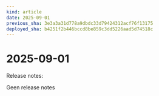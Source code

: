 ```yaml
---
kind: article
date: 2025-09-01
previous_sha: 3e3a3a31d778a9dbdc33d79424312acf76f13175
deployed_sha: b4251f2b446bccd8be859c3dd5226aad5d74518c
---
```


# 2025-09-01

Release notes:

Geen release notes
